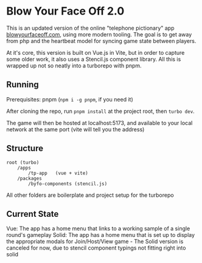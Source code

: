 # Blow Your Face Off 2.0

This is an updated version of the online "telephone pictionary" app [blowyourfaceoff.com](https://blowyourfaceoff.com), using more modern tooling. The goal is to get away from php and the heartbeat model for syncing game state between players.

At it's core, this version is built on Vue.js in Vite, but in order to capture some older work, it also uses a Stencil.js component library. All this is wrapped up not so neatly into a turborepo with pnpm.

## Running

Prerequisites: pnpm (`npm i -g pnpm`, if you need it)

After cloning the repo, run `pnpm install` at the project root, then `turbo dev`. 

The game will then be hosted at localhost:5173, and available to your local network at the same port (vite will tell you the address)

## Structure

```
root (turbo)
    /apps
        /tp-app   (vue + vite)
    /packages
        /byfo-components (stencil.js)
```
All other folders are boilerplate and project setup for the turborepo

## Current State
Vue: The app has a home menu that links to a working sample of a single round's gameplay
Solid: The app has a home menu that is set up to display the appropriate modals for Join/Host/View game
    - The Solid version is canceled for now, due to stencil component typings not fitting right into solid